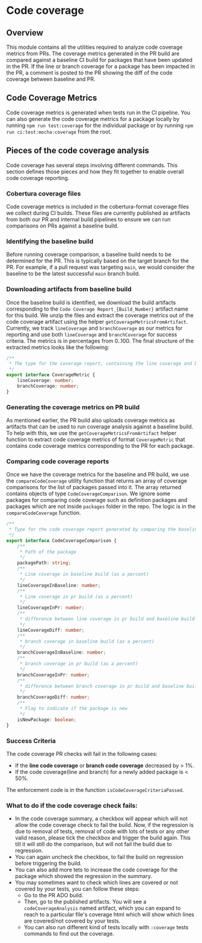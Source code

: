 # Code coverage

## Overview

This module contains all the utilities required to analyze code coverage metrics from PRs. The coverage metrics generated in the PR build are compared against a baseline CI build for packages that have been updated in the PR. If the line or branch coverage for a package has been impacted in the PR, a comment is posted to the PR showing the diff of the code coverage between baseline and PR.

## Code Coverage Metrics

Code coverage metrics is generated when tests run in the CI pipeline. You can also generate the code coverage metrics for a package locally by running `npm run test:coverage` for the individual package or by running `npm run ci:test:mocha:coverage` from the root.

## Pieces of the code coverage analysis

Code coverage has several steps involving different commands. This section defines those pieces and how they fit together to enable overall code coverage reporting.

### Cobertura coverage files

Code coverage metrics is included in the cobertura-format coverage files we collect during CI builds. These files are currently published as artifacts from both our PR and internal build pipelines to ensure we can run comparisons on PRs against a baseline build.

### Identifying the baseline build

Before running coverage comparison, a baseline build needs to be determined for the PR. This is typically based on the target branch for the PR. For example, if a pull request was targeting `main`, we would consider the baseline to be the latest successful `main` branch build.

### Downloading artifacts from baseline build

Once the baseline build is identified, we download the build artifacts corresponding to the `Code Coverage Report_{Build_Number}` artifact name for this build. We unzip the files and extract the coverage metrics out of the code coverage artifact using the helper `getCoverageMetricsFromArtifact`. Currently, we track `lineCoverage` and `branchCoverage` as our metrics for reporting and
use both `lineCoverage` and `branchCoverage` for success criteria. The metrics is in percentages from 0..100. The final structure of the extracted metrics looks like the following:

```typescript
/**
 * The type for the coverage report, containing the line coverage and branch coverage(in percentage) for each package
 */
export interface CoverageMetric {
	lineCoverage: number;
	branchCoverage: number;
}
```

### Generating the coverage metrics on PR build

As mentioned earlier, the PR build also uploads coverage metrics as artifacts that can be used to run coverage analysis against a baseline build. To help with this, we use the `getCoverageMetricsFromArtifact` helper function to extract code coverage metrics of format `CoverageMetric` that contains code coverage metrics corresponding to the PR for each package.

### Comparing code coverage reports

Once we have the coverage metrics for the baseline and PR build, we use the `compareCodeCoverage` utility function that returns an array of coverage comparisons for the list of packages passed into it. The array returned contains objects of type `CodeCoverageComparison`. We ignore some packages for comparing code coverage such as definition packages and packages which are not inside `packages` folder in the repo. The logic is in the `compareCodeCoverage` function.

```typescript
/**
 * Type for the code coverage report generated by comparing the baseline and pr code coverage
 */
export interface CodeCoverageComparison {
	/**
	 * Path of the package
	 */
	packagePath: string;
	/**
	 * Line coverage in baseline build (as a percent)
	 */
	lineCoverageInBaseline: number;
	/**
	 * Line coverage in pr build (as a percent)
	 */
	lineCoverageInPr: number;
	/**
	 * difference between line coverage in pr build and baseline build (percentage points)
	 */
	lineCoverageDiff: number;
	/**
	 * branch coverage in baseline build (as a percent)
	 */
	branchCoverageInBaseline: number;
	/**
	 * branch coverage in pr build (as a percent)
	 */
	branchCoverageInPr: number;
	/**
	 * difference between branch coverage in pr build and baseline build (percentage points)
	 */
	branchCoverageDiff: number;
	/**
	 * Flag to indicate if the package is new
	 */
	isNewPackage: boolean;
}
```

### Success Criteria

The code coverage PR checks will fail in the following cases:

- If the **line code coverage** or **branch code coverage** decreased by > 1%.
- If the code coverage(line and branch) for a newly added package is < 50%.

The enforcement code is in the function `isCodeCoverageCriteriaPassed`.

### What to do if the code coverage check fails:

- In the code coverage summary, a checkbox will appear which will not allow the code coverage check to fail the build.
  Now, if the regression is due to removal of tests, removal of code with lots of tests or any other valid reason,
  please tick the checkbox and trigger the build again. This till it will still do the comparison, but will not fail
  the build due to regression.
- You can again uncheck the checkbox, to fail the build on regression before triggering the build.
- You can also add more tets to increase the code coverage for the package which showed the regression in the summary.
- You may sometimes want to check which lines are covered or not covered by your tests, you can follow these steps:
  - Go to the PR ADO build.
  - Then, go to the published artifacts. You will see a `codeCoverageAnalysis` named artifact, which you can expand to reach to a particular file's coverage html which will show which lines are covered/not covered by your tests.
  - You can also run different kind of tests locally with `:coverage` tests commands to find out the coverage.

